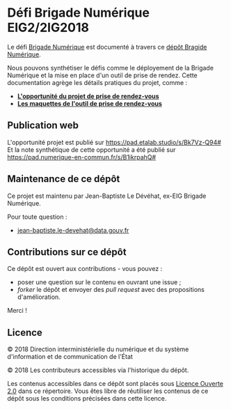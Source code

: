 # Défi Brigade Numérique EIG2/2IG2018

Le défi [Brigade Numérique](https://entrepreneur-interet-general.etalab.gouv.fr/defis/2018/brigadenumerique.html) est documenté à travers ce [dépôt Bragide Numérique](https://github.com/entrepreneur-interet-general/brigade-numerique). 

Nous pouvons synthétiser le défis comme le déployement de la Brigade Numérique et la mise en place d'un outil de prise de rendez. Cette documentation agrège les détails pratiques du projet, comme :

- **[L'opportunité du projet de prise de rendez-vous](opportunite-projet.md)**
- **[Les maquettes de l'outil de prise de rendez-vous](Prise_RDV/Maquettes/PriseRDV-SP.sketch)**

## Publication web

L'opportunité projet est publié sur https://pad.etalab.studio/s/Bk7Vz-Q94#
Et la note synthétique de cette opportunité a été publié sur https://pad.numerique-en-commun.fr/s/B1ikrpahQ#

## Maintenance de ce dépôt

Ce projet est maintenu par Jean-Baptiste Le Dévéhat, ex-EIG Brigade Numérique.

Pour toute question : 

- [jean-baptiste.le-devehat@data.gouv.fr](mailto:jean-baptiste.le-devehat@data.gouv.fr)

## Contributions sur ce dépôt

Ce dépôt est ouvert aux contributions - vous pouvez :

- poser une question sur le contenu en ouvrant une issue ;
- *forker* le dépôt et envoyer des *pull request* avec des propositions d'amélioration.

Merci !

## Licence

© 2018 Direction interministérielle du numérique et du système d'information et de communication de l'État

© 2018 Les contributeurs accessibles via l'historique du dépôt.

Les contenus accessibles dans ce dépôt sont placés sous [Licence Ouverte 2.0](LICENSE.md) dans ce répertoire. Vous êtes libre de réutiliser les contenus de ce dépôt sous les conditions précisées dans cette licence.

